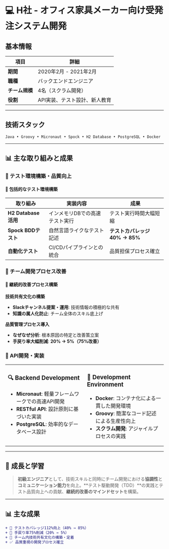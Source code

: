 # 💻 H社 - オフィス家具メーカー向け受発注システム開発

## 基本情報

| 項目 | 詳細 |
|------|------|
| **期間** | 2020年2月 - 2021年2月 |
| **職種** | バックエンドエンジニア |
| **チーム規模** | 4名（スクラム開発） |
| **役割** | API実装、テスト設計、新人教育 |

---

## 技術スタック

```
Java • Groovy • Micronaut • Spock • H2 Database • PostgreSQL • Docker
```

---

## 📊 主な取り組みと成果

### 🧪 テスト環境構築・品質向上

#### 🧪 包括的なテスト環境構築

| 取り組み | 実装内容 | 成果 |
|----------|----------|------|
| **H2 Database活用** | インメモリDBでの高速テスト実行 | テスト実行時間大幅短縮 |
| **Spock BDDテスト** | 自然言語ライクなテスト記述 | **テストカバレッジ 40% → 85%** |
| **自動化テスト** | CI/CDパイプラインとの統合 | 品質担保プロセス確立 |

### 🔄 チーム開発プロセス改善

#### 🔄 継続的改善プロセス構築

**技術共有文化の構築**
- **Slackチャンネル提案・運用**: 技術情報の積極的な共有
- **知識の属人化防止**: チーム全体のスキル底上げ

**品質管理プロセス導入**
- **なぜなぜ分析**: 根本原因の特定と改善策立案
- **手戻り率大幅削減**: **20% → 5%（75%改善）**

### 🔌 API開発・実装

<table>
<tr>
<td valign="top" width="50%">

### 🔍 Backend Development
- **Micronaut**: 軽量フレームワークでの高速API開発
- **RESTful API**: 設計原則に基づいた実装
- **PostgreSQL**: 効率的なデータベース設計

</td>
<td valign="top" width="50%">

### 👳 Development Environment
- **Docker**: コンテナ化による一貫した開発環境
- **Groovy**: 簡潔なコード記述による生産性向上
- **スクラム開発**: アジャイルプロセスの実践

</td>
</tr>
</table>

---

## 🌱 成長と学習

> **初級エンジニア**として、技術スキルと同時にチーム開発における**協調性**と**コミュニケーション能力**を向上。**テスト駆動開発（TDD）**の実践とテスト品質向上への貢献、**継続的改善のマインドセット**を構築。

---

## 📊 主な成果

```diff
+ 🧪 テストカバレッジ112%向上（40% → 85%）
+ 🔄 手戻り率75%削減（20% → 5%）
+ 👥 チーム内技術共有文化の構築・定着
+ ✅ 品質重視の開発プロセス確立
```